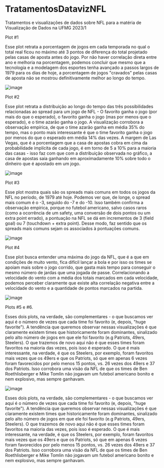 # TratamentosDatavizNFL
Tratamentos e visualizações de dados sobre NFL para a matéria de Visualização de Dados na UFMG 2023/1

Plot #1

Esse plot retrata a porcentagem de jogos em cada temporada no qual o total real ficou no máximo até 3 pontos de diferença do total projetado pelas casas de aposta antes do jogo. Por não haver correlação direta entre ano e melhoria na porcentagem, podemos concluir que mesmo que a tecnologia e a modelagem dos esportes tenha avançado a passos largos de 1979 para os dias de hoje, a porcentagem de jogos "cravados" pelas casas de aposta não se mostrou definitivamente melhor ao longo do tempo.


![image](https://github.com/arthurkuahara/TratamentosDatavizNFL/assets/56210323/461ce550-cb1c-43d1-b06e-59295df8d6eb)


Plot #2

Esse plot retrata a distribuição ao longo do tempo das três possibilidades relacionadas ao spread para um jogo de NFL - O favorito ganha o jogo (por mais do que o esperado), o favorito ganha o jogo (mas por menos que o esperado), e o time azarão ganha o jogo. A visualização corrobora a observação empírica, de que o time azarão ganha em média 35% do tempo, mas o ponto mais interessante é que o time favorito ganha o jogo por menos do que o esperado em média 14% das vezes. A margem de Las Vegas, que é a porcentagem que a casa de apostas cobra em cima da probabilidade implícita de cada jogo, é em torno de 5 a 10% para a maioria das casas - isso faz com que com a distribuição observada no gráfico, a casa de apostas saia ganhando em aproximadamente 10% sobre todo o dinheiro que é apostado em um jogo.


![image](https://github.com/arthurkuahara/TratamentosDatavizNFL/assets/56210323/1bf9b5a8-68a7-4f8c-8f1c-0eb405ad0cad)


Plot #3

Esse plot mostra quais são os spreads mais comuns em todos os jogos da NFL no período, de 1979 até hoje. Podemos ver que, de longe, o spread mais comum é o -3, seguido do -7 e do -10. Isso também confirma a observação empírica, porque no futebol americano, salvo casos raros (como a ocorrência de um safety, uma conversão de dois pontos ou um extra point errado), a pontuação na NFL se dá em incrementos de 3 (field goal) ou 7 (touchdown + extra point). Desse modo, faz sentido que os spreads mais comuns sejam os associados à pontuações comuns.


![image](https://github.com/arthurkuahara/TratamentosDatavizNFL/assets/56210323/af70b398-1119-4c6f-a411-4b25a413d51d)


Plot #4

Esse plot busca entender uma máxima do jogo da NFL, que é a que em condições de muito vento, fica difícil lançar a bola e por isso os times se apoiam mais sobre o jogo corrido, que gasta mais tempo para conseguir o mesmo número de jardas que uma jogada de passe. Correlacionando a velocidade do vento com a média dos totais marcados em cada velocidade, podemos perceber claramente que existe alta correlação negativa entre a velocidade do vento e a quantidade de pontos marcados na partida.


![image](https://github.com/arthurkuahara/TratamentosDatavizNFL/assets/56210323/b4a4bfa7-b497-42c8-bd2f-632a673a9768)


Plots #5 e #6.

Esses dois plots, na verdade, são complementares - o que buscamos ver aqui é o número de vezes que cada time foi favorito (e, depois, "huge favorite"). A tendência que queremos observar nessas visualizações é que claramente existem times que historicamente foram dominantes, sinalizado pelo alto número de jogos em que ele foi favorito (e.g Patriots, 49ers, Steelers). O que trazemos de novo aqui não é que esses times foram favoritos na maioria das vezes, pois isso é esperado. O que é mais interessante, na verdade, é que os Steelers, por exemplo, foram favoritos mais vezes que os 49ers e que os Patriots, só que em apenas 6 vezes foram favorecidos por pelo menos 15 pontos, vs. 26 vezes dos 49ers e 37 dos Patriots. Isso corrobora uma visão da NFL de que os times de Ben Roethlisberger e Mike Tomlin não jogavam um futebol americano bonito e nem explosivo, mas sempre ganhavam. 


![image](https://github.com/arthurkuahara/TratamentosDatavizNFL/assets/56210323/3cfdb5e3-36e1-4e27-9c6c-a18f985d7e4a)

Esses dois plots, na verdade, são complementares - o que buscamos ver aqui é o número de vezes que cada time foi favorito (e, depois, "huge favorite"). A tendência que queremos observar nessas visualizações é que claramente existem times que historicamente foram dominantes, sinalizado pelo alto número de jogos em que ele foi favorito (e.g Patriots, 49ers, Steelers). O que trazemos de novo aqui não é que esses times foram favoritos na maioria das vezes, pois isso é esperado. O que é mais interessante, na verdade, é que os Steelers, por exemplo, foram favoritos mais vezes que os 49ers e que os Patriots, só que em apenas 6 vezes foram favorecidos por pelo menos 15 pontos, vs. 26 vezes dos 49ers e 37 dos Patriots. Isso corrobora uma visão da NFL de que os times de Ben Roethlisberger e Mike Tomlin não jogavam um futebol americano bonito e nem explosivo, mas sempre ganhavam. 
